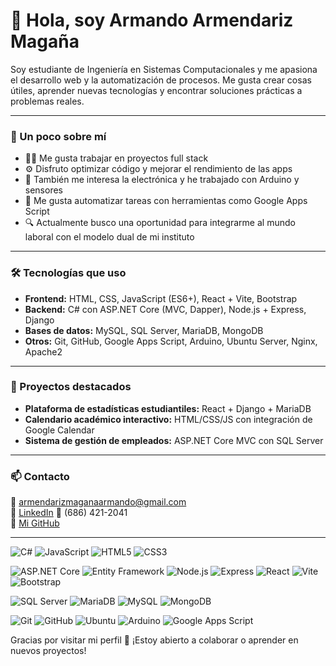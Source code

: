 # 👋 Hola, soy Armando Armendariz Magaña

Soy estudiante de Ingeniería en Sistemas Computacionales y me apasiona el desarrollo web y la automatización de procesos. Me gusta crear cosas útiles, aprender nuevas tecnologías y encontrar soluciones prácticas a problemas reales.

---

### 🚀 Un poco sobre mí

- 🧑‍💻 Me gusta trabajar en proyectos full stack  
- ⚙️ Disfruto optimizar código y mejorar el rendimiento de las apps  
- 🤖 También me interesa la electrónica y he trabajado con Arduino y sensores  
- 📅 Me gusta automatizar tareas con herramientas como Google Apps Script  
- 🔍 Actualmente busco una oportunidad para integrarme al mundo laboral con el modelo dual de mi instituto

---

### 🛠️ Tecnologías que uso

- **Frontend:** HTML, CSS, JavaScript (ES6+), React + Vite, Bootstrap  
- **Backend:** C# con ASP.NET Core (MVC, Dapper), Node.js + Express, Django  
- **Bases de datos:** MySQL, SQL Server, MariaDB, MongoDB  
- **Otros:** Git, GitHub, Google Apps Script, Arduino, Ubuntu Server, Nginx, Apache2

---

### 📌 Proyectos destacados

- **Plataforma de estadísticas estudiantiles:** React + Django + MariaDB  
- **Calendario académico interactivo:** HTML/CSS/JS con integración de Google Calendar  
- **Sistema de gestión de empleados:** ASP.NET Core MVC con SQL Server  

---

### 📫 Contacto

📧 armendarizmaganaarmando@gmail.com  
🔗 [LinkedIn](https://www.linkedin.com/in/armando-armendariz-magaña-16499628b)
📱 (686) 421-2041  
🔗 [Mi GitHub](https://github.com/Batmand0)

---
<!-- Lenguajes -->
![C#](https://img.shields.io/badge/C%23-239120?style=flat&logo=c-sharp&logoColor=white)
![JavaScript](https://img.shields.io/badge/JavaScript-F7DF1E?style=flat&logo=javascript&logoColor=black)
![HTML5](https://img.shields.io/badge/HTML5-E34F26?style=flat&logo=html5&logoColor=white)
![CSS3](https://img.shields.io/badge/CSS3-1572B6?style=flat&logo=css3&logoColor=white)

<!-- Frameworks y librerías -->
![ASP.NET Core](https://img.shields.io/badge/ASP.NET_Core-512BD4?style=flat&logo=dotnet&logoColor=white)
![Entity Framework](https://img.shields.io/badge/Entity_Framework-68217A?style=flat&logo=dotnet&logoColor=white)
![Node.js](https://img.shields.io/badge/Node.js-339933?style=flat&logo=node.js&logoColor=white)
![Express](https://img.shields.io/badge/Express.js-000000?style=flat&logo=express&logoColor=white)
![React](https://img.shields.io/badge/React-61DAFB?style=flat&logo=react&logoColor=black)
![Vite](https://img.shields.io/badge/Vite-646CFF?style=flat&logo=vite&logoColor=white)
![Bootstrap](https://img.shields.io/badge/Bootstrap-7952B3?style=flat&logo=bootstrap&logoColor=white)

<!-- Bases de datos -->
![SQL Server](https://img.shields.io/badge/Microsoft_SQL_Server-CC2927?style=flat&logo=microsoftsqlserver&logoColor=white)
![MariaDB](https://img.shields.io/badge/MariaDB-003545?style=flat&logo=mariadb&logoColor=white)
![MySQL](https://img.shields.io/badge/MySQL-4479A1?style=flat&logo=mysql&logoColor=white)
![MongoDB](https://img.shields.io/badge/MongoDB-47A248?style=flat&logo=mongodb&logoColor=white)

<!-- Herramientas y otros -->
![Git](https://img.shields.io/badge/Git-F05032?style=flat&logo=git&logoColor=white)
![GitHub](https://img.shields.io/badge/GitHub-181717?style=flat&logo=github&logoColor=white)
![Ubuntu](https://img.shields.io/badge/Ubuntu-E95420?style=flat&logo=ubuntu&logoColor=white)
![Arduino](https://img.shields.io/badge/Arduino-00979D?style=flat&logo=arduino&logoColor=white)
![Google Apps Script](https://img.shields.io/badge/Google_Apps_Script-4285F4?style=flat&logo=google&logoColor=white)


Gracias por visitar mi perfil 🙌 ¡Estoy abierto a colaborar o aprender en nuevos proyectos!

